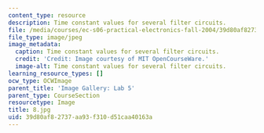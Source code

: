 ```yaml
---
content_type: resource
description: Time constant values for several filter circuits.
file: /media/courses/ec-s06-practical-electronics-fall-2004/39d80af82737aa93f310d51caa40163a_8.jpg
file_type: image/jpeg
image_metadata:
  caption: Time constant values for several filter circuits.
  credit: 'Credit: Image courtesy of MIT OpenCourseWare.'
  image-alt: Time constant values for several filter circuits.
learning_resource_types: []
ocw_type: OCWImage
parent_title: 'Image Gallery: Lab 5'
parent_type: CourseSection
resourcetype: Image
title: 8.jpg
uid: 39d80af8-2737-aa93-f310-d51caa40163a
---
```

